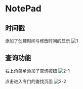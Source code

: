 # NotePad

## 时间戳

添加了创建时间与修改时间的显示
![1](/picture/task1.png)

## 查询功能

右上角菜单添加了查询按钮
![2-1](/picture/task2-1.png)

点击进入专门的查找页面
![2-2](/picture/task2-2.png)
